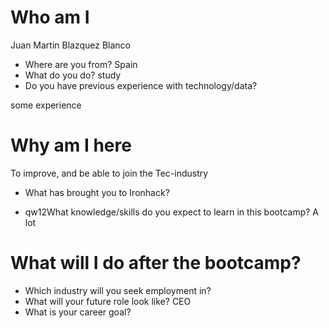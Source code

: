 # Who am I
Juan Martin Blazquez Blanco
* Where are you from?
Spain
* What do you do?
study
* Do you have previous experience with technology/data?

some experience
# Why am I here
To improve, and be able to join the Tec-industry
* What has brought you to Ironhack?

* qw12What knowledge/skills do you expect to learn in this bootcamp? A lot

# What will I do after the bootcamp?
* Which industry will you seek employment in?
* What will your future role look like?
CEO
* What is your career goal?
